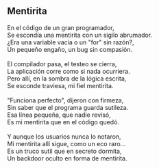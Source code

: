 ## Mentirita

En el código de un gran programador, </br>
Se escondía una mentirita con un sigilo abrumador.</br>
¿Era una variable vacía o un "for" sin razón?,</br>
Un pequeño engaño, un bug sin compasión.</br>
</br>
El compilador pasa, el testeo se cierra,</br>
La aplicación corre como si nada ocurriera.</br>
Pero allí, en la sombra de la lógica escrita,</br>
Se esconde traviesa, mi fiel mentirita.</br>
</br>
"Funciona perfecto", dijeron con firmeza,</br>
Sin saber que el programa guarda sutileza.</br>
Esa línea pequeña, que nadie revisó,</br>
Es mi mentirita que en el código quedó.</br>
</br>
Y aunque los usuarios nunca lo notaron,</br>
Mi mentirita allí sigue, como un eco raro...</br>
Es un truco sutil que en secreto dormita,</br>
Un backdoor oculto en forma de mentirita.</br>

